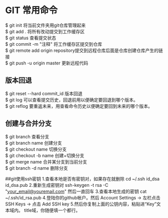 # GIT 常用命令

$ git init   将当前文件夹用git仓库管理起来<br>
$ git add .  将所有改动提交到工作缓存区<br>
$ git status  查看提交状态<br>
$ git commit -m "注释"    将工作缓存区提交到仓库<br>
$ git remote add origin repository提交到远程仓库后面是仓库创建仓库产生的链接<br>
$ git push -u origin master   更新远程代码

## 版本回退
$ git reset --hard commit_id 版本回退<br>
$ git log 可以查看提交历史，回退前用以便确定要回退到哪个版本。<br>
$ git reflog 要重返未来，用查看命令历史以便确定要回到未来的哪个版本。<br>

## 创建与合并分支

$ git branch 查看分支<br>
$ git branch name 创建分支<br>
$ git checkout name 切换分支<br>
$ git checkout -b name 创建+切换分支<br>
$ git merge name 合并某分支到当前分支<br>
$ git branch -d name 删除分支<br>

##git使用ssh密钥
1.查看本地是否有密钥对，如果存在就删除
    cd ~/.ssh
    id_dsa id_dsa.pub
2.重新生成密钥对
    ssh-keygen -t rsa -C "your_email@youremail.com"
然后一直回车
3.查看本地生成的密钥
    cat ~/.ssh/id_rsa.pub
4.登陆你的github帐户。然后 Account Settings -> 左栏点击 SSH Keys -> 点击 Add SSH key
5.然后你复制上面的公钥内容，粘贴进“Key”文本域内。 title域，你随便填一个都行。
